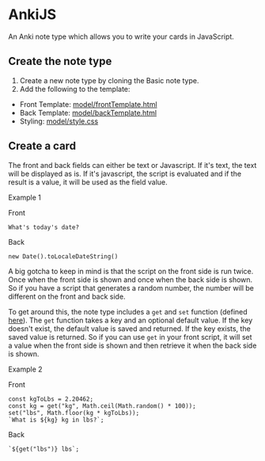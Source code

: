 # AnkiJS

An Anki note type which allows you to write your cards in JavaScript.

## Create the note type

1. Create a new note type by cloning the Basic note type.
2. Add the following to the template:

- Front Template: [model/frontTemplate.html](model/frontTemplate.html)
- Back Template: [model/backTemplate.html](model/backTemplate.html)
- Styling: [model/style.css](model/style.css)

## Create a card

The front and back fields can either be text or Javascript. If it's text, the text will be displayed as is. If it's javascript, the script is evaluated and if the result is a value, it will be used as the field value.

Example 1

Front

```
What's today's date?
```

Back

```
new Date().toLocaleDateString()
```

A big gotcha to keep in mind is that the script on the front side is run twice. Once when the front side is shown and once when the back side is shown. So if you have a script that generates a random number, the number will be different on the front and back side.

To get around this, the note type includes a `get` and `set` function (defined [here](model/frontTemplate.html)). The `get` function takes a key and an optional default value. If the key doesn't exist, the default value is saved and returned. If the key exists, the saved value is returned. So if you can use `get` in your front script, it will set a value when the front side is shown and then retrieve it when the back side is shown.

Example 2

Front

```
const kgToLbs = 2.20462;
const kg = get("kg", Math.ceil(Math.random() * 100));
set("lbs", Math.floor(kg * kgToLbs));
`What is ${kg} kg in lbs?`;
```

Back

```
`${get("lbs")} lbs`;
```
